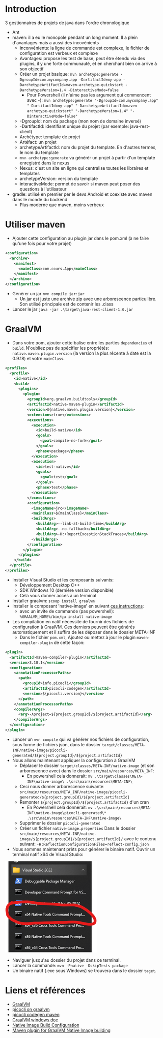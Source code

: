 # Introduction

3 gestionnaires de projets de java dans l'ordre chronologique

- Ant
- maven: il a eu le monopole pendant un long moment. Il a plein d'avantages mais a aussi des incovénients
  - inconvénients: la ligne de commande est complexe, le fichier de configuration est verbeux et complexe
  - Avantages: propose les test de base, peut être étendu via des plugins, il y une forte communauté, et en cherchant bien on arrive à son objectif
  - Créer un projet basique: `mvn archetype:generate -DgroupId=com.mycompany.app -DartifactId=my-app -DarchetypeArtifactId=maven-archetype-quickstart -DarchetypeVersion=1.4 -DinteractiveMode=false`
    - Pour Powershell (il n'aime pas les argument qui commencent avec -): `mvn archetype:generate "-DgroupId=com.mycompany.app" "-DartifactId=my-app" "-DarchetypeArtifactId=maven-archetype-quickstart" "-DarchetypeVersion=1.4" "-DinteractiveMode=false"`
  - -DgroupId: nom du package (mon nom de domaine inversé)
  - -DartifactId: identifiant unique du projet (par exemple: java-rest-client)
  - Archétype: template de projet
  - Artéfact: un projet
  - archetypeArtifactId: nom du projet du template. En d'autres termes, le nom du template
  - `mvn archetype:generate` va générér un projet à partir d'un template enregistré dans le nexus
  - Nexus: c'est un site en ligne qui centralise toutes les libraires et templates
  - archetypeVersion: version du template
  - interactiveMode: permet de savoir si maven peut poser des questions à l'utilisateur
- gradle: utilisé en premier per le devs Android et coexiste avec maven dans le monde du backend
  - Plus moderne que maven, moins verbeux

# Utiliser maven

- Ajouter cette configuration au plugin jar dans le pom.xml (à ne faire qu'une fois pour votre projet)

```xml
<configuration>
  <archive>
    <manifest>
      <mainClass>com.cours.App</mainClass>
    </manifest>
  </archive>
</configuration>
```

- Générer un jar `mvn compile jar:jar`
  - Un jar est juste une archive zip avec une arborescence particulière. Son utilisé principale est de contenir les .class
- Lancer le jar `java -jar .\target\java-rest-client-1.0.jar`

# GraalVM

- Dans votre pom, ajouter cette balise entre les parties `dependencies` et `build`. N'oubliez pas de spécifier les propriétés: `native.maven.plugin.version` (la version la plus récente à date est la 0.9.18) et votre `mainClass`.

```xml
<profiles>
  <profile>
    <id>native</id>
    <build>
      <plugins>
        <plugin>
          <groupId>org.graalvm.buildtools</groupId>
          <artifactId>native-maven-plugin</artifactId>
          <version>${native.maven.plugin.version}</version>
          <extensions>true</extensions>
          <executions>
            <execution>
              <id>build-native</id>
              <goals>
                <goal>compile-no-fork</goal>
              </goals>
              <phase>package</phase>
            </execution>
            <execution>
              <id>test-native</id>
              <goals>
                <goal>test</goal>
              </goals>
              <phase>test</phase>
            </execution>
          </executions>
          <configuration>
            <imageName>jrc</imageName>
            <mainClass>${mainClass}</mainClass>
            <buildArgs>
              <buildArg>--link-at-build-time</buildArg>
              <buildArg>--no-fallback</buildArg>
              <buildArg>-H:+ReportExceptionStackTraces</buildArg>
            </buildArgs>
          </configuration>
        </plugin>
      </plugins>
    </build>
  </profile>
</profiles>
```

- Installer Visual Studio et les composants suivants:
  - Développement Desktop C++
  - SDK Windows 10 (dernière version disponible)
  - Cela vous donner accès à un terminal
- Installer graalvm: `scoop install graalvm`
- Installer le composant 'native-image' en suivant [ces instructions](https://graalvm.github.io/native-build-tools/latest/graalvm-setup.html#_3_native_image_tool_instalation):
  - avec un invite de commande (pas powershell): `%GRAALVM_HOME%/bin/gu install native-image`
- Les compilation en natif nécessite de fournir des fichiers de configuration à GraalVM. Ces derniers peuvent être générés automatiquement et il suffira de les déposer dans le dossier META-INF
  - Dans le fichier `pom.xml`, Ajoutez ou mettez à jour le plugin `maven-compiler-plugin` de cette façon:

```xml
<plugin>
  <artifactId>maven-compiler-plugin</artifactId>
  <version>3.10.1</version>
  <configuration>
    <annotationProcessorPaths>
      <path>
        <groupId>info.picocli</groupId>
        <artifactId>picocli-codegen</artifactId>
        <version>${picocli.version}</version>
      </path>
    </annotationProcessorPaths>
    <compilerArgs>
      <arg>-Aproject=${project.groupId}/${project.artifactId}</arg>
    </compilerArgs>
  </configuration>
</plugin>
```

- Lancer un `mvn compile` qui va générer nos fichiers de configuration, sous forme de fichiers json, dans le dossier `target/classes/META-INF/native-image/picocli-generated/${project.groupId}/${project.artifactId}`
- Nous allons maintenant appliquer la configuration à GraalVM
  - Déplacer le dossier `target/classes/META-INF/native-image` (et son arborescence avec) dans le dossier `src/main/resources/META_INF`:
    - En powershell cela donnerait: `mv .\target\classes\META-INF\native-image\ .\src\main\resources\META-INF\`
  - Ceci nous donner arborescence suivante: `src/main/resources/META_INF/native-image/picocli-generated/${project.groupId}/${project.artifactId}`
  - Remonter `${project.groupId}/${project.artifactId}` d'un cran
    - En Powershell cela donnerait: `mv .\src\main\resources\META-INF\native-image\picocli-generated\* .\src\main\resources\META-INF\native-image\`
  - Supprimer le dossier `picocli-generated`
  - Créer un fichier `native-image.properties` Dans le dossier `src/main/resources/META-INF/native-image/${project.groupId}/${project.artifactId}/` avec le contenu suivant: `-H:ReflectionConfigurationFiles=reflect-config.json`
- Nous sommes maintenant prêts pour générer le binaire natif. Ouvrir un terminal natif x64 de Visual Studio:

![](./assets/vstudio-x64-terminal.png)

- Naviguer jusqu'au dossier du projet dans ce terminal.
- Lancer la commande: `mvn -Pnative -DskipTests package`
- Un binaire natif (.exe sous Windows) se trouvera dans le dossier `taget`.

# Liens et références

- [GraalVM](https://graalvm.github.io/)
- [picocli on graalvm](https://picocli.info/picocli-on-graalvm.html)
- [picocli codegen maven](https://github.com/remkop/picocli/tree/main/picocli-codegen#maven)
- [GraalVM windows doc](https://www.graalvm.org/22.3/docs/getting-started/windows/)
- [Native Image Build Configuration](https://www.graalvm.org/22.1/reference-manual/native-image/BuildConfiguration/)
- [Maven plugin for GraalVM Native Image building](https://graalvm.github.io/native-build-tools/latest/maven-plugin.html)
